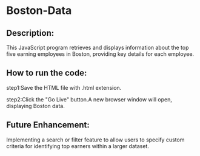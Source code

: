 # Boston-Data

## Description:

This JavaScript program retrieves and displays information about the top five earning employees in Boston, providing key details for each employee.

## How to run the code:

step1:Save the HTML file with .html extension.

step2:Click the "Go Live" button.A new browser window will open, displaying Boston data.

## Future Enhancement:

Implementing a search or filter feature to allow users to specify custom criteria for identifying top earners within a larger dataset.
